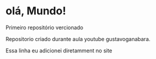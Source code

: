 # olá, Mundo!
 Primeiro repositório vercionado

 Repositorio criado durante aula youtube gustavoganabara.

Essa linha eu adicionei diretamment no site
